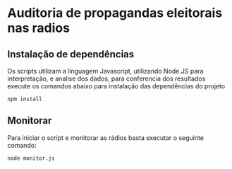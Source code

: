 # Auditoria de propagandas eleitorais nas radios 

## Instalação de dependências 

Os scripts utilizam a linguagem Javascript, utilizando Node.JS para interpretação, e analise dos dados, para conferencia dos resultados execute os comandos abaixo para instalação das dependências do projeto  

```
npm install
```

## Monitorar

Para iniciar o script e monitorar as rádios basta executar o seguinte comando:

```
node monitor.js
```
